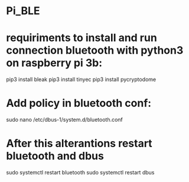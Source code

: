 # Pi_BLE

# requiriments to install and run connection bluetooth with python3 on raspberry pi 3b:

pip3 install bleak
pip3 install tinyec
pip3 install pycryptodome

# Add policy in bluetooth conf:

sudo nano /etc/dbus-1/system.d/bluetooth.conf

<policy user="pi">
    <allow send_destination="org.bluez"/>
    <allow own="org.bluez"/>
    <allow send_interface="org.freedesktop.DBus.ObjectManager"/>
</policy>

# After this alterantions restart bluetooth and dbus

sudo systemctl restart bluetooth
sudo systemctl restart dbus